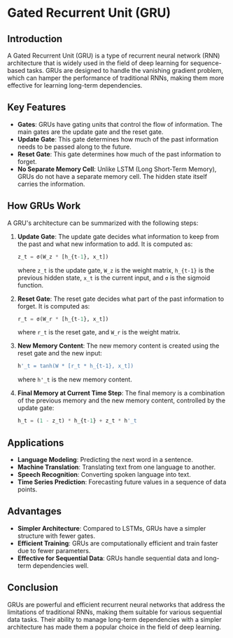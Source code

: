 # Gated Recurrent Unit (GRU)

## Introduction

A Gated Recurrent Unit (GRU) is a type of recurrent neural network (RNN) architecture that is widely used in the field of deep learning for sequence-based tasks. GRUs are designed to handle the vanishing gradient problem, which can hamper the performance of traditional RNNs, making them more effective for learning long-term dependencies.

## Key Features

- **Gates**: GRUs have gating units that control the flow of information. The main gates are the update gate and the reset gate.
- **Update Gate**: This gate determines how much of the past information needs to be passed along to the future.
- **Reset Gate**: This gate determines how much of the past information to forget.
- **No Separate Memory Cell**: Unlike LSTM (Long Short-Term Memory), GRUs do not have a separate memory cell. The hidden state itself carries the information.

## How GRUs Work

A GRU's architecture can be summarized with the following steps:

1. **Update Gate**: The update gate decides what information to keep from the past and what new information to add. It is computed as:
    ```python
    z_t = σ(W_z * [h_{t-1}, x_t])
    ```
    where `z_t` is the update gate, `W_z` is the weight matrix, `h_{t-1}` is the previous hidden state, `x_t` is the current input, and `σ` is the sigmoid function.

2. **Reset Gate**: The reset gate decides what part of the past information to forget. It is computed as:
    ```python
    r_t = σ(W_r * [h_{t-1}, x_t])
    ```
    where `r_t` is the reset gate, and `W_r` is the weight matrix.

3. **New Memory Content**: The new memory content is created using the reset gate and the new input:
    ```python
    h'_t = tanh(W * [r_t * h_{t-1}, x_t])
    ```
    where `h'_t` is the new memory content.

4. **Final Memory at Current Time Step**: The final memory is a combination of the previous memory and the new memory content, controlled by the update gate:
    ```python
    h_t = (1 - z_t) * h_{t-1} + z_t * h'_t
    ```

## Applications

- **Language Modeling**: Predicting the next word in a sentence.
- **Machine Translation**: Translating text from one language to another.
- **Speech Recognition**: Converting spoken language into text.
- **Time Series Prediction**: Forecasting future values in a sequence of data points.

## Advantages

- **Simpler Architecture**: Compared to LSTMs, GRUs have a simpler structure with fewer gates.
- **Efficient Training**: GRUs are computationally efficient and train faster due to fewer parameters.
- **Effective for Sequential Data**: GRUs handle sequential data and long-term dependencies well.

## Conclusion

GRUs are powerful and efficient recurrent neural networks that address the limitations of traditional RNNs, making them suitable for various sequential data tasks. Their ability to manage long-term dependencies with a simpler architecture has made them a popular choice in the field of deep learning.


